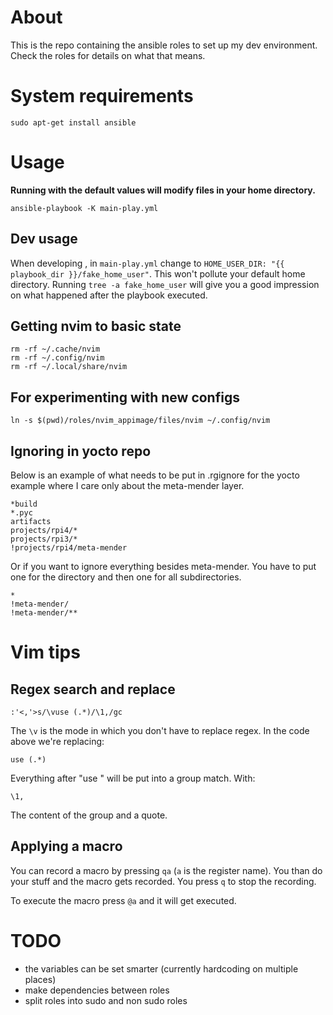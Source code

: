 # About

This is the repo containing the ansible roles to set up my dev environment.
Check the roles for details on what that means.

# System requirements

```
sudo apt-get install ansible
```

# Usage

**Running with the default values will modify files in your home directory.**

```
ansible-playbook -K main-play.yml
```


## Dev usage

When developing , in `main-play.yml` change to `HOME_USER_DIR: "{{ playbook_dir }}/fake_home_user"`.
This won't pollute your default home directory.
Running `tree -a fake_home_user` will give you a good impression on what happened after the playbook executed.

## Getting nvim to basic state

```
rm -rf ~/.cache/nvim
rm -rf ~/.config/nvim
rm -rf ~/.local/share/nvim
```

## For experimenting with new configs

```
ln -s $(pwd)/roles/nvim_appimage/files/nvim ~/.config/nvim
```


## Ignoring in yocto repo

Below is an example of what needs to be put in .rgignore for the yocto example where I care only about the meta-mender layer.

```
*build
*.pyc
artifacts
projects/rpi4/*
projects/rpi3/*
!projects/rpi4/meta-mender
```

Or if you want to ignore everything besides meta-mender.
You have to put one for the directory and then one for all subdirectories.


```
*
!meta-mender/
!meta-mender/**
```


# Vim tips

## Regex search and replace

```
:'<,'>s/\vuse (.*)/\1,/gc
```

The `\v` is the mode in which you don't have to replace regex.
In the code above we're replacing:

```
use (.*) 
```

Everything after "use " will be put into a group match.
With:

```
\1,
```

The content of the group and a quote.

## Applying a macro

You can record a macro by pressing `qa` (`a` is the register name).
You than do your stuff and the macro gets recorded.
You press `q` to stop the recording.


To execute the macro press `@a` and it will get executed.




















# TODO

* the variables can be set smarter (currently hardcoding on multiple places)
* make dependencies between roles 
* split roles into sudo and non sudo roles
